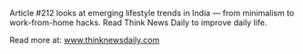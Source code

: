 Article #212 looks at emerging lifestyle trends in India — from minimalism to work-from-home hacks. Read Think News Daily to improve daily life.

Read more at: www.thinknewsdaily.com